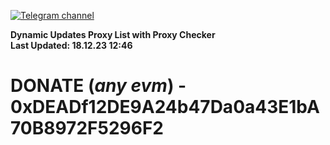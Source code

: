 [![Telegram channel](https://img.shields.io/endpoint?url=https://runkit.io/damiankrawczyk/telegram-badge/branches/master?url=https://t.me/n4z4v0d)](https://t.me/n4z4v0d) 

**Dynamic Updates Proxy List with Proxy Checker**  
**Last Updated: 18.12.23 12:46**

# DONATE (_any evm_) - 0xDEADf12DE9A24b47Da0a43E1bA70B8972F5296F2
